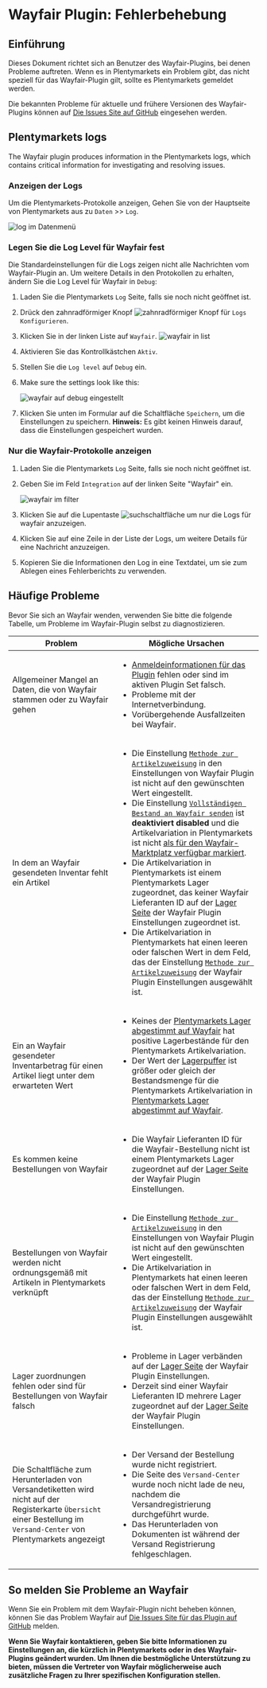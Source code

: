 # Wayfair Plugin: Fehlerbehebung

## Einführung

Dieses Dokument richtet sich an Benutzer des Wayfair-Plugins, bei denen Probleme auftreten. Wenn es in Plentymarkets ein Problem gibt, das nicht speziell für das Wayfair-Plugin gilt, sollte es Plentymarkets gemeldet werden.

Die bekannten Probleme für aktuelle und frühere Versionen des Wayfair-Plugins können auf [Die Issues Site auf GitHub](https://github.com/wayfair-contribs/plentymarkets-plugin/issues) eingesehen werden.


## Plentymarkets logs

The Wayfair plugin produces information in the Plentymarkets logs, which contains critical information for investigating and resolving issues.

### Anzeigen der Logs
Um die Plentymarkets-Protokolle anzeigen, Gehen Sie von der Hauptseite von Plentymarkets aus zu `Daten` >> `Log`.

![log im Datenmenü](../../../images/de/troubleshooting/menu_data_log.png)

### Legen Sie die Log Level für Wayfair fest

Die Standardeinstellungen für die Logs zeigen nicht alle Nachrichten vom Wayfair-Plugin an. Um weitere Details in den Protokollen zu erhalten, ändern Sie die Log Level für Wayfair in `Debug`:

1. Laden Sie die Plentymarkets `Log` Seite, falls sie noch nicht geöffnet ist.

2. Drück den zahnradförmiger Knopf ![zahnradförmiger Knopf](../../../images/common/button_gear.png) für `Logs Konfigurieren`.

3. Klicken Sie in der linken Liste auf `Wayfair`.
    ![wayfair in list](../../../images/de/troubleshooting/wayfair_log_category.png)

4. Aktivieren Sie das Kontrollkästchen `Aktiv`.

5. Stellen Sie die `Log level` auf `Debug` ein.

6. Make sure the settings look like this:

    ![wayfair auf debug eingestellt](../../../images/de/troubleshooting/wayfair_logs_active_debug.png)

7. Klicken Sie unten im Formular auf die Schaltfläche `Speichern`, um die Einstellungen zu speichern. **Hinweis:** Es gibt keinen Hinweis darauf, dass die Einstellungen gespeichert wurden.

### Nur die Wayfair-Protokolle anzeigen

1. Laden Sie die Plentymarkets `Log` Seite, falls sie noch nicht geöffnet ist.

2. Geben Sie im Feld `Integration` auf der linken Seite "Wayfair" ein.

    ![wayfair im filter](../../../images/de/troubleshooting/filter_logs_wayfair.png)

3. Klicken Sie auf die Lupentaste ![suchschaltfläche](../../../images/common/button_search.png) um nur die Logs für wayfair anzuzeigen.

4. Klicken Sie auf eine Zeile in der Liste der Logs, um weitere Details für eine Nachricht anzuzeigen.

5. Kopieren Sie die Informationen den Log in eine Textdatei, um sie zum Ablegen eines Fehlerberichts zu verwenden.

## Häufige Probleme

Bevor Sie sich an Wayfair wenden, verwenden Sie bitte die folgende Tabelle, um Probleme im Wayfair-Plugin selbst zu diagnostizieren.

| Problem | Mögliche Ursachen |
| ----- | --------------- |
| Allgemeiner Mangel an Daten, die von Wayfair stammen oder zu Wayfair gehen | <ul><li>[Anmeldeinformationen für das Plugin](initial_setup.md#1-autorisierung-des-wayfair-plugins-f%C3%BCr-den-zugriff-auf-wayfair-schnittstellen) fehlen oder sind im aktiven Plugin Set falsch.</li><li>Probleme mit der Internetverbindung.</li><li>Vorübergehende Ausfallzeiten bei Wayfair.</ul> |
| In dem an Wayfair gesendeten Inventar fehlt ein Artikel | <ul><li>Die Einstellung [`Methode zur Artikelzuweisung`](settings_guide.md#methode-zur-artikelzuweisung) in den Einstellungen von Wayfair Plugin ist nicht auf den gewünschten Wert eingestellt.</li><li>Die Einstellung [`Vollständigen Bestand an Wayfair senden`](settings_guide.md#vollst%C3%A4ndigen-bestand-an-wayfair-senden) ist **deaktiviert** **disabled** und die Artikelvariation in Plentymarkets ist nicht [als für den Wayfair-Marktplatz verfügbar markiert](initial_setup.md#5-artikel-auf-wayfair-zum-verkauf-anbieten).</li><li>Die Artikelvariation in Plentymarkets ist einem Plentymarkets Lager zugeordnet, das keiner Wayfair Lieferanten ID auf der [Lager Seite](settings_guide.md#die-lager-seite) der Wayfair Plugin Einstellungen zugeordnet ist.</li><li>Die Artikelvariation in Plentymarkets hat einen leeren oder falschen Wert in dem Feld, das der Einstellung [`Methode zur Artikelzuweisung`](settings_guide.md#methode-zur-artikelzuweisung) der Wayfair Plugin Einstellungen ausgewählt ist.</li></ul> |
| Ein an Wayfair gesendeter Inventarbetrag für einen Artikel liegt unter dem erwarteten Wert | <ul><li>Keines der [Plentymarkets Lager abgestimmt auf Wayfair](settings_guide.md#die-lager-seite) hat positive Lagerbestände für den Plentymarkets Artikelvariation.</li><li>Der Wert der [Lagerpuffer](settings_guide.md#lagerpuffer) ist größer oder gleich der Bestandsmenge für die Plentymarkets Artikelvariation in [Plentymarkets Lager abgestimmt auf Wayfair](settings_guide.md#die-lager-seite).</li></ul> |
| Es kommen keine Bestellungen von Wayfair | <ul><li>Die Wayfair Lieferanten ID für die Wayfair-Bestellung nicht ist einem Plentymarkets Lager zugeordnet auf der [Lager Seite](settings_guide.md#die-lager-seite) der Wayfair Plugin Einstellungen.</li></ul> |
| Bestellungen von Wayfair werden nicht ordnungsgemäß mit Artikeln in Plentymarkets verknüpft | <ul><li>Die Einstellung [`Methode zur Artikelzuweisung`](settings_guide.md#methode-zur-artikelzuweisung) in den Einstellungen von Wayfair Plugin ist nicht auf den gewünschten Wert eingestellt.</li><li>Die Artikelvariation in Plentymarkets hat einen leeren oder falschen Wert in dem Feld, das der Einstellung [`Methode zur Artikelzuweisung`](settings_guide.md#methode-zur-artikelzuweisung) der Wayfair Plugin Einstellungen ausgewählt ist.</li></ul> |
| Lager zuordnungen fehlen oder sind für Bestellungen von Wayfair falsch | <ul><li>Probleme in Lager verbänden auf der [Lager Seite](settings_guide.md#die-lager-seite) der Wayfair Plugin Einstellungen.</li><li>Derzeit sind einer Wayfair Lieferanten ID mehrere Lager zugeordnet auf der [Lager Seite](settings_guide.md#die-lager-seite) der Wayfair Plugin Einstellungen.</li></ul> |
| Die Schaltfläche zum Herunterladen von Versandetiketten wird nicht auf der Registerkarte `Übersicht` einer Bestellung im `Versand-Center` von Plentymarkets angezeigt | <ul><li>Der Versand der Bestellung wurde nicht registriert.</li><li>Die Seite des `Versand-Center` wurde noch nicht lade de neu, nachdem die Versandregistrierung durchgeführt wurde.</li><li>Das Herunterladen von Dokumenten ist während der Versand Registrierung fehlgeschlagen.</li></ul> |

## So melden Sie Probleme an Wayfair

Wenn Sie ein Problem mit dem Wayfair-Plugin nicht beheben können, können Sie das Problem Wayfair auf [Die Issues Site für das Plugin auf GitHub](https://github.com/wayfair-contribs/plentymarkets-plugin/issues) melden.

**Wenn Sie Wayfair kontaktieren, geben Sie bitte Informationen zu Einstellungen an, die kürzlich in Plentymarkets oder in des Wayfair-Plugins geändert wurden. Um Ihnen die bestmögliche Unterstützung zu bieten, müssen die Vertreter von Wayfair möglicherweise auch zusätzliche Fragen zu Ihrer spezifischen Konfiguration stellen.**
